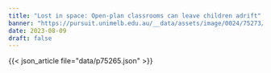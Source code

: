 ```yaml
---
title: "Lost in space: Open-plan classrooms can leave children adrift"
banner: "https://pursuit.unimelb.edu.au/__data/assets/image/0024/75273/Lost-in-space-Open-plan-classrooms-can-leave-children-adrift-_eb436e46-e8b9-4c84-a7ab-617755967889.jpg"
date: 2023-08-09
draft: false
---
```


{{< json_article file="data/p75265.json" >}}